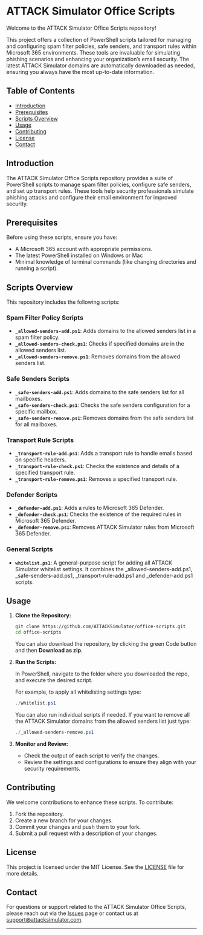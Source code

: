 # ATTACK Simulator Office Scripts

Welcome to the ATTACK Simulator Office Scripts repository!

This project offers a collection of PowerShell scripts tailored for managing and configuring spam filter policies, safe senders, and transport rules within Microsoft 365 environments. These tools are invaluable for simulating phishing scenarios and enhancing your organization’s email security. The latest ATTACK Simulator domains are automatically downloaded as needed, ensuring you always have the most up-to-date information.

## Table of Contents

- [Introduction](#introduction)
- [Prerequisites](#prerequisites)
- [Scripts Overview](#scripts-overview)
- [Usage](#usage)
- [Contributing](#contributing)
- [License](#license)
- [Contact](#contact)

## Introduction

The ATTACK Simulator Office Scripts repository provides a suite of PowerShell scripts to manage spam filter policies, configure safe senders, and set up transport rules. These tools help security professionals simulate phishing attacks and configure their email environment for improved security.

## Prerequisites

Before using these scripts, ensure you have:

- A Microsoft 365 account with appropriate permissions.
- The latest PowerShell installed on Windows or Mac
- Minimal knowledge of terminal commands (like changing directories and running a script).

## Scripts Overview

This repository includes the following scripts:

### Spam Filter Policy Scripts

- **`_allowed-senders-add.ps1`**: Adds domains to the allowed senders list in a spam filter policy.
- **`_allowed-senders-check.ps1`**: Checks if specified domains are in the allowed senders list.
- **`_allowed-senders-remove.ps1`**: Removes domains from the allowed senders list.

### Safe Senders Scripts

- **`_safe-senders-add.ps1`**: Adds domains to the safe senders list for all mailboxes.
- **`_safe-senders-check.ps1`**: Checks the safe senders configuration for a specific mailbox.
- **`_safe-senders-remove.ps1`**: Removes domains from the safe senders list for all mailboxes.

### Transport Rule Scripts

- **`_transport-rule-add.ps1`**: Adds a transport rule to handle emails based on specific headers.
- **`_transport-rule-check.ps1`**: Checks the existence and details of a specified transport rule.
- **`_transport-rule-remove.ps1`**: Removes a specified transport rule.

### Defender Scripts

- **`_defender-add.ps1`**: Adds a rules to Microsoft 365 Defender.
- **`_defender-check.ps1`**: Checks the existence of the required rules in Microsoft 365 Defender.
- **`_defender-remove.ps1`**: Removes ATTACK Simulator rules from Microsoft 365 Defender.

### General Scripts

- **`whitelist.ps1`**: A general-purpose script for adding all ATTACK Simulator whitelist settings. It combines the \_allowed-senders-add.ps1, \_safe-senders-add.ps1, \_transport-rule-add.ps1 and \_defender-add.ps1 scripts.

## Usage

1. **Clone the Repository:**

   ```bash
   git clone https://github.com/ATTACKSimulator/office-scripts.git
   cd office-scripts
   ```

   You can also download the repository, by clicking the green Code button and then **Download as zip**.

2. **Run the Scripts:**

   In PowerShell, navigate to the folder where you downloaded the repo, and execute the desired script.

   For example, to apply all whitelisting settings type:

   ```powershell
   ./whitelist.ps1
   ```

   You can also run individual scripts if needed. If you want to remove all the ATTACK Simulator domains from the allowed senders list just type:

   ```powershell
   ./_allowed-senders-remove.ps1
   ```

3. **Monitor and Review:**

   - Check the output of each script to verify the changes.
   - Review the settings and configurations to ensure they align with your security requirements.

## Contributing

We welcome contributions to enhance these scripts. To contribute:

1. Fork the repository.
2. Create a new branch for your changes.
3. Commit your changes and push them to your fork.
4. Submit a pull request with a description of your changes.

## License

This project is licensed under the MIT License. See the [LICENSE](LICENSE) file for more details.

## Contact

For questions or support related to the ATTACK Simulator Office Scripts, please reach out via the [Issues](https://github.com/ATTACKSimulator/office-scripts/issues) page or contact us at [support@attacksimulator.com](mailto:support@attacksimulator.com).

---
